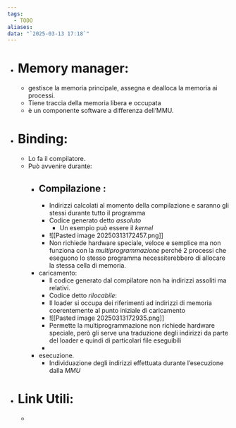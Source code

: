 ```yaml
---
tags:
  - TODO
aliases: 
data: "`2025-03-13 17:18`"
---
```

- # Memory manager:
	-  gestisce la memoria principale, assegna e dealloca la memoria ai processi.
	- Tiene traccia della memoria libera e occupata
	- è un componente software a differenza dell’MMU.
- # Binding:
	- Lo fa il compilatore.
	- Può avvenire durante:
		- ## Compilazione :
			- Indirizzi calcolati al momento della compilazione e saranno gli stessi durante tutto il programma 
			- Codice generato detto _assoluto_
				- Un esempio può essere il _kernel_
			- ![[Pasted image 20250313172457.png]]
			- Non richiede hardware speciale, veloce e semplice ma non funziona con la _multiprogrammazione_ perché 2 processi che eseguono lo stesso programma necessiterebbero di allocare la stessa cella di memoria.
		- caricamento:
			- Il codice generato dal compilatore non ha indirizzi assoliti ma relativi.
			- Codice detto _rilocabile_:
			- Il loader si occupa dei riferimenti ad indirizzi di memoria coerentemente al punto iniziale di caricamento
			- ![[Pasted image 20250313172935.png]]
			- Permette la multiprogrammazione non richiede hardware speciale, però gli serve una traduzione degli indirizzi da parte del loader e quindi di particolari file eseguibili
			- 
		- esecuzione.
			- Individuazione degli indirizzi effettuata durante l’esecuzione dalla _MMU_
- # Link Utili:
	- 